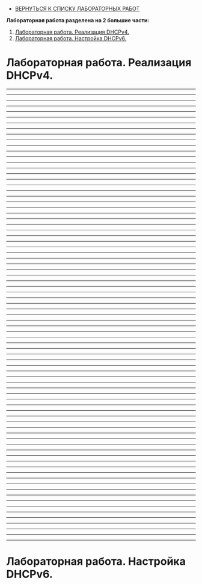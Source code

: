 - [ВЕРНУТЬСЯ К СПИСКУ ЛАБОРАТОРНЫХ РАБОТ](https://github.com/Art1shock/otus-networks/tree/main/labs)  

**Лабораторная работа разделена на 2 большие части:**
1) [Лабораторная работа. Реализация DHCPv4.](https://github.com/Art1shock/otus-networks/blob/main/labs/lab07/README.md#%D0%BB%D0%B0%D0%B1%D0%BE%D1%80%D0%B0%D1%82%D0%BE%D1%80%D0%BD%D0%B0%D1%8F-%D1%80%D0%B0%D0%B1%D0%BE%D1%82%D0%B0-%D1%80%D0%B5%D0%B0%D0%BB%D0%B8%D0%B7%D0%B0%D1%86%D0%B8%D1%8F-dhcpv4)  
2) [Лабораторная работа. Настройка DHCPv6.](https://github.com/Art1shock/otus-networks/blob/main/labs/lab07/README.md#%D0%BB%D0%B0%D0%B1%D0%BE%D1%80%D0%B0%D1%82%D0%BE%D1%80%D0%BD%D0%B0%D1%8F-%D1%80%D0%B0%D0%B1%D0%BE%D1%82%D0%B0-%D0%BD%D0%B0%D1%81%D1%82%D1%80%D0%BE%D0%B9%D0%BA%D0%B0-dhcpv6)

# Лабораторная работа. Реализация DHCPv4.
---   
---   ---   
---   
---   
---   
---   
---   
---   
---   
---   
---   ---   
---   
---   
---   
---   
---   
---   
---  
---   
---   ---   
---   
---   
---   
---   
---   
---   
---  
---   
---   ---   
---   
---   
---   
---   
---   
---   
---  
---   
---   ---   
---   
---   
---   
---   
---   
---   
---  
---   
---   ---   
---   
---   
---   
---   
---   
---   
---  
---   
---   ---   
---   
---   
---   
---   
---   
---   
---  
---   
---   ---   
---   
---   
---   
---   
---   
---   
---  
---   
---   ---   
---   
---   
---   
---   
---   
---   
---  
# Лабораторная работа. Настройка DHCPv6.
